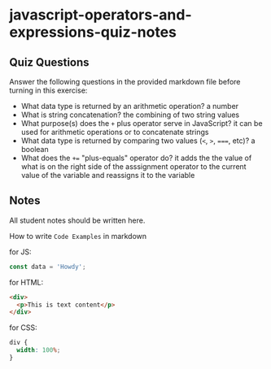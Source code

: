 # javascript-operators-and-expressions-quiz-notes

## Quiz Questions

Answer the following questions in the provided markdown file before turning in this exercise:

- What data type is returned by an arithmetic operation?
  a number
- What is string concatenation?
  the combining of two string values
- What purpose(s) does the `+` plus operator serve in JavaScript?
  it can be used for arithmetic operations or to concatenate strings
- What data type is returned by comparing two values (`<`, `>`, `===`, etc)?
  a boolean
- What does the `+=` "plus-equals" operator do?
  it adds the the value of what is on the right side of the asssignment operator to the current value of the variable and reassigns it to the variable

## Notes

All student notes should be written here.

How to write `Code Examples` in markdown

for JS:

```javascript
const data = 'Howdy';
```

for HTML:

```html
<div>
  <p>This is text content</p>
</div>
```

for CSS:

```css
div {
  width: 100%;
}
```
